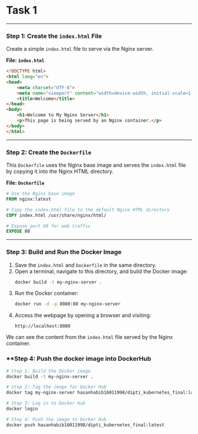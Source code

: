 # Task 1
---

### **Step 1: Create the `index.html` File**
Create a simple `index.html` file to serve via the Nginx server.

**File: `index.html`**
```html
<!DOCTYPE html>
<html lang="en">
<head>
    <meta charset="UTF-8">
    <meta name="viewport" content="width=device-width, initial-scale=1.0">
    <title>Welcome</title>
</head>
<body>
    <h1>Welcome to My Nginx Server</h1>
    <p>This page is being served by an Nginx container.</p>
</body>
</html>
```

---

### **Step 2: Create the `Dockerfile`**
This `Dockerfile` uses the Nginx base image and serves the `index.html` file by copying it into the Nginx HTML directory.

**File: `Dockerfile`**
```dockerfile
# Use the Nginx base image
FROM nginx:latest

# Copy the index.html file to the default Nginx HTML directory
COPY index.html /usr/share/nginx/html/

# Expose port 80 for web traffic
EXPOSE 80
```

---

### **Step 3: Build and Run the Docker Image**
1. Save the `index.html` and `Dockerfile` in the same directory.
2. Open a terminal, navigate to this directory, and build the Docker image:
   ```bash
   docker build -t my-nginx-server .
   ```
3. Run the Docker container:
   ```bash
   docker run -d -p 8080:80 my-nginx-server
   ```
4. Access the webpage by opening a browser and visiting:
   ```
   http://localhost:8080
   ```

We can see the content from the `index.html` file served by the Nginx container.

### **Step 4: Push the docker image into DockerHub

```bash
# Step 1: Build the Docker image
docker build -t my-nginx-server .

# Step 2: Tag the image for Docker Hub
docker tag my-nginx-server hasanhabib16011998/dipti_kubernetes_final:latest

# Step 3: Log in to Docker Hub
docker login

# Step 4: Push the image to Docker Hub
docker push hasanhabib16011998/dipti_kubernetes_final:latest
```